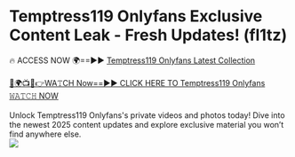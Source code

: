 # Temptress119 Onlyfans Exclusive Content Leak - Fresh Updates! (fl1tz)

🔥 ACCESS NOW 🌍==►► <a href="https://tinyurl.com/kvy9nzfs" rel="nofollow">Temptress119 Onlyfans Latest Collection</a>
<br><br>
[🔴🌍📺📱👉WA𝚃CH Now==►► CLICK HERE TO Temptress119 Onlyfans 𝚆𝙰𝚃𝙲𝙷 NOW](https://tinyurl.com/kvy9nzfs)
<br><br>
Unlock Temptress119 Onlyfans's private videos and photos today! Dive into the newest 2025 content updates and explore exclusive material you won’t find anywhere else.
<br>
<a href="https://tinyurl.com/kvy9nzfs" rel="nofollow" data-target="animated-image.originalLink"><img src="https://camo.githubusercontent.com/8a4f000d20f83aca3bf7ec5f350d767afa0574a8a352519fd8cfa583a6f93a33/68747470733a2f2f692e696d6775722e636f6d2f644a486b345a712e676966" data-canonical-src="https://i.imgur.com/dJHk4Zq.gif" style="max-width: 100%; display: inline-block;" data-target="animated-image.originalImage"></a>
<br>
